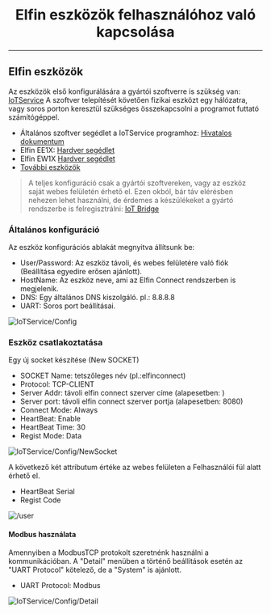 <h1 align="center">Elfin eszközök felhasználóhoz való kapcsolása</h1>

---------

## Elfin eszközök

Az eszközök első konfigurálására a gyártói szoftverre is szükség van: [IoTService](http://ftp.hi-flying.com:9000/IOTService/IOTService3.1.3_20240115.rar)
A szoftver telepítését követően fizikai eszközt egy hálózatra, vagy soros porton keresztül szükséges összekapcsolni a programot futtató számítógéppel.

* Általános szoftver segédlet a IoTService programhoz: [Hivatalos dokumentum](http://www.hi-flying.com/index.php?route=tool/upload/download&code=5825d795832fd1998cd46aeafab9074c0c2114d3)
* Elfin EE1X: [Hardver segédlet](http://www.hi-flying.com/index.php?route=tool/upload/download&code=59167cf780d0b98d2175c857ad1240df7acdf9c4)
* Elfin EW1X [Hardver segédlet](http://www.hi-flying.com/index.php?route=tool/upload/download&code=c4d342467edef5f6080a569aa50223fc797e6899)
* [További eszközök](http://www.hi-flying.com/network-device)

>A teljes konfiguráció csak a gyártói szoftvereken, vagy az eszköz saját webes felületén érhető el. Ezen okból, bár táv elérésben nehezen lehet használni, de érdemes a készülékeket a gyártó rendszerbe is felregisztrálni: [IoT Bridge](http://bridge.hi-flying.com/?lang=en)

### Általános konfiguráció

Az eszköz konfigurációs ablakát megnyitva állítsunk be:

* User/Password: Az eszköz távoli, és webes felületére való fiók (Beállítása egyedire erősen ajánlott).
* HostName: Az eszköz neve, ami az Elfin Connect rendszerben is megjelenik.
* DNS: Egy általános DNS kiszolgáló. pl.: 8.8.8.8
* UART: Soros port beállításai.

![IoTService/Config](contents/_gfx/gfx-2-1-1.png)

### Eszköz csatlakoztatása

Egy új socket készítése (New SOCKET)

* SOCKET Name: tetszőleges név (pl.:elfinconnect)
* Protocol: TCP-CLIENT
* Server Addr: távoli elfin connect szerver címe (alapesetben: <span id="location"></span>)
* Server port: távoli elfin connect szerver portja (alapesetben: 8080)
* Connect Mode: Always
* HeartBeat: Enable
* HeartBeat Time: 30
* Regist Mode: Data

![IoTService/Config/NewSocket](contents/_gfx/gfx-2-1-2.png) 

A következő két attributum értéke az webes felületen a Felhasználói fül alatt érhető el.

* HeartBeat Serial
* Regist Code

![/user](contents/_gfx/gfx-2-1-3.png)

#### Modbus használata

Amennyiben a ModbusTCP protokolt szeretnénk használni a kommunikációban.
A "Detail" menüben a történő beállítások esetén az "UART Protocol" kötelező, de a "System" is ajánlott.

* UART Protocol: Modbus

![IoTService/Config/Detail](contents/_gfx/gfx-2-1-4.png)

